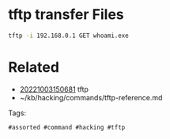 # tftp transfer Files
```bash
tftp -i 192.168.0.1 GET whoami.exe
```

# Related

- [20221003150681](/zet/20221003150681/README.md) tftp
- ~/kb/hacking/commands/tftp-reference.md

Tags:

    #assorted #command #hacking #tftp
